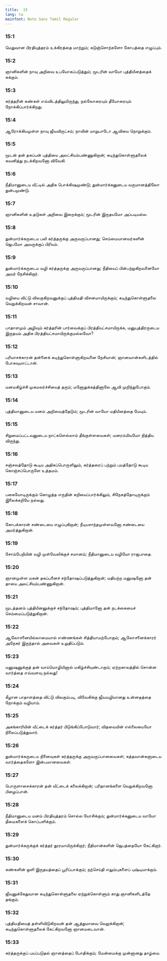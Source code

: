 ```yaml
---
title:  15
lang: ta
mainfont: Noto Sans Tamil Regular
---
```


###  15:1

மெதுவான பிரதியுத்தரம் உக்கிரத்தை மாற்றும்; கடுஞ்சொற்களோ கோபத்தை எழுப்பும்.

###  15:2

ஞானிகளின் நாவு அறிவை உபயோகப்படுத்தும்; மூடரின் வாயோ புத்தியீனத்தைக் கக்கும்.

###  15:3

கர்த்தரின் கண்கள் எவ்விடத்திலுமிருந்து, நல்லோரையும் தீயோரையும் நோக்கிப்பார்க்கிறது.

###  15:4

ஆரோக்கியமுள்ள நாவு ஜீவவிருட்சம்; நாவின் மாறுபாடோ ஆவியை நொறுக்கும்.

###  15:5

மூடன் தன் தகப்பன் புத்தியை அலட்சியம்பண்ணுகிறான்; கடிந்துகொள்ளுதலைக் கவனித்து நடக்கிறவனோ விவேகி.

###  15:6

நீதிமானுடைய வீட்டில் அதிக பொக்கிஷமுண்டு; துன்மார்க்கனுடைய வருமானத்திலோ துன்பமுண்டு.

###  15:7

ஞானிகளின் உதடுகள் அறிவை இறைக்கும்; மூடரின் இருதயமோ அப்படியல்ல.

###  15:8

துன்மார்க்கருடைய பலி கர்த்தருக்கு அருவருப்பானது; செம்மையானவர்களின் ஜெபமோ அவருக்குப் பிரியம்.

###  15:9

துன்மார்க்கருடைய வழி கர்த்தருக்கு அருவருப்பானது; நீதியைப் பின்பற்றுகிறவனையோ அவர் நேசிக்கிறார்.

###  15:10

வழியை விட்டு விலகுகிறவனுக்குப் புத்திமதி விசனமாயிருக்கும்; கடிந்துகொள்ளுதலை வெறுக்கிறவன் சாவான்.

###  15:11

பாதாளமும் அழிவும் கர்த்தரின் பார்வைக்குப் பிரத்தியட்சமாயிருக்க, மனுபுத்திரருடைய இருதயம் அதிக பிரத்தியட்சமாயிருக்குமல்லவோ?

###  15:12

பரியாசக்காரன் தன்னைக் கடிந்துகொள்ளுகிறவனை நேசியான்; ஞானவான்களிடத்தில் போகவுமாட்டான்.

###  15:13

மனமகிழ்ச்சி முகமலர்ச்சியைத் தரும்; மனோதுக்கத்தினாலே ஆவி முறிந்துபோகும்.

###  15:14

புத்திமானுடைய மனம் அறிவைத்தேடும்; மூடரின் வாயோ மதியீனத்தை மேயும்.

###  15:15

சிறுமைப்பட்டவனுடைய நாட்களெல்லாம் தீங்குள்ளவைகள்; மனரம்மியமோ நித்திய விருந்து.

###  15:16

சஞ்சலத்தோடு கூடிய அதிகப்பொருளிலும், கர்த்தரைப் பற்றும் பயத்தோடு கூடிய கொஞ்சப்பொருளே உத்தமம்.

###  15:17

பகையோடிருக்கும் கொழுத்த எருதின் கறியைப்பார்க்கிலும், சிநேகத்தோடிருக்கும் இலைக்கறியே நல்லது.

###  15:18

கோபக்காரன் சண்டையை எழுப்புகிறான்; நீடியசாந்தமுள்ளவனோ சண்டையை அமர்த்துகிறான்.

###  15:19

சோம்பேறியின் வழி முள்வேலிக்குச் சமானம்; நீதிமானுடைய வழியோ ராஜபாதை.

###  15:20

ஞானமுள்ள மகன் தகப்பனைச் சந்தோஷப்படுத்துகிறான்; மதியற்ற மனுஷனோ தன் தாயை அலட்சியம்பண்ணுகிறான்.

###  15:21

மூடத்தனம் புத்தியீனனுக்குச் சந்தோஷம்; புத்திமானோ தன் நடக்கையைச் செம்மைப்படுத்துகிறான்.

###  15:22

ஆலோசனையில்லாமையால் எண்ணங்கள் சித்தியாமற்போகும்; ஆலோசனைக்காரர் அநேகர் இருந்தால் அவைகள் உறுதிப்படும்.

###  15:23

மனுஷனுக்குத் தன் வாய்மொழியினால் மகிழ்ச்சியுண்டாகும்; ஏற்றகாலத்தில் சொன்ன வார்த்தை எவ்வளவு நல்லது!

###  15:24

கீழான பாதாளத்தை விட்டு விலகும்படி, விவேகிக்கு ஜீவவழியானது உன்னதத்தை நோக்கும் வழியாம்.

###  15:25

அகங்காரியின் வீட்டைக் கர்த்தர் பிடுங்கிப்போடுவார்; விதவையின் எல்லையையோ நிலைப்படுத்துவார்.

###  15:26

துன்மார்க்கருடைய நினைவுகள் கர்த்தருக்கு அருவருப்பானவைகள்; சுத்தவான்களுடைய வார்த்தைகளோ இன்பமானவைகள்.

###  15:27

பொருளாசைக்காரன் தன் வீட்டைக் கலைக்கிறான்; பரிதானங்களை வெறுக்கிறவனோ பிழைப்பான்.

###  15:28

நீதிமானுடைய மனம் பிரதியுத்தரம் சொல்ல யோசிக்கும்; துன்மார்க்கனுடைய வாயோ தீமைகளைக் கொப்பளிக்கும்.

###  15:29

துன்மார்க்கருக்குக் கர்த்தர் தூரமாயிருக்கிறார்; நீதிமான்களின் ஜெபத்தையோ கேட்கிறார்.

###  15:30

கண்களின் ஒளி இருதயத்தைப் பூரிப்பாக்கும்; நற்செய்தி எலும்புகளைப் புஷ்டியாக்கும்.

###  15:31

ஜீவனுக்கேதுவான கடிந்துகொள்ளுதலை ஏற்றுக்கொள்ளும் காது ஞானிகளிடத்தே தங்கும்.

###  15:32

புத்திமதியைத் தள்ளிவிடுகிறவன் தன் ஆத்துமாவை வெறுக்கிறான்; கடிந்துகொள்ளுதலைக் கேட்கிறவனோ ஞானமடைவான்.

###  15:33

கர்த்தருக்குப் பயப்படுதல் ஞானத்தைப் போதிக்கும்; மேன்மைக்கு முன்னானது தாழ்மை.

